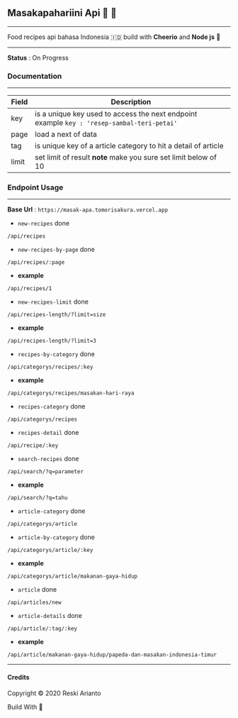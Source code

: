 ## Masakapahariini Api 🧙 🍳
---

Food recipes api bahasa Indonesia 🇮🇩 build with __Cheerio__ and __Node js__ 🌸

---
**Status** : On Progress

### Documentation
---

| Field | Description |
| ------ | ----------- |
| key   | is a unique key used to access the next endpoint example  ```key : 'resep-sambal-teri-petai'``` |
| page | load a next of data |
| tag    | is unique key of a article category to hit a detail of article|
| limit    | set limit of result **note** make you sure set limit below of 10 |



### Endpoint Usage
---
**Base Url** : `https://masak-apa.tomorisakura.vercel.app`

* `new-recipes` done
```
/api/recipes
```
* `new-recipes-by-page` done

```
/api/recipes/:page
```

- __example__

```
/api/recipes/1
```

* `new-recipes-limit` done

```
/api/recipes-length/?limit=size
```

- __example__

```
/api/recipes-length/?limit=3
```

* `recipes-by-category` done

```
/api/categorys/recipes/:key
```

- __example__

```
/api/categorys/recipes/masakan-hari-raya
```

* `recipes-category` done

```
/api/categorys/recipes
```

* `recipes-detail` done

```
/api/recipe/:key
```

* `search-recipes` done

```
/api/search/?q=parameter
```

- __example__

```
/api/search/?q=tahu
```

* `article-category` done

```
/api/categorys/article
```

* `article-by-category` done

```
/api/categorys/article/:key
```

- __example__

```
/api/categorys/article/makanan-gaya-hidup
```

* `article` done

```
/api/articles/new
```

* `article-details` done

```
/api/article/:tag/:key
```

- __example__

```
/api/article/makanan-gaya-hidup/papeda-dan-masakan-indonesia-timur
```

---


#### Credits
Copyright © 2020 Reski Arianto

Build With 💙